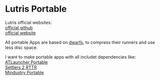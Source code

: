 # Lutris Portable <br />
Lutris official websites: <br />
[official github](https://github.com/lutris/lutris) <br />
[official website](https://lutris.net/) <br />

All portable Apps are based on [dwarfs](https://github.com/mhx/dwarfs), to compress their runners and use less disc space. <br />

I want to make portable apps with all includet dependencies like: <br />
[ATLauncher Portable](https://github.com/Farmer-Markus/ATLauncher-Portable) <br />
[Settlers 2 RTTR](https://github.com/Farmer-Markus/s25-RTTR-Portable) <br />
[Mindustry Portable](https://github.com/Farmer-Markus/Mindustry-Portable) <br />
